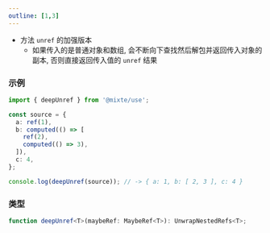 ```yaml
---
outline: [1,3]
---
```


- 方法 `unref` 的加强版本
  - 如果传入的是普通对象和数组, 会不断向下查找然后解包并返回传入对象的副本, 否则直接返回传入值的 `unref` 结果

### 示例

```ts
import { deepUnref } from '@mixte/use';

const source = {
  a: ref(1),
  b: computed(() => [
    ref(2),
    computed(() => 3),
  ]),
  c: 4,
};

console.log(deepUnref(source)); // -> { a: 1, b: [ 2, 3 ], c: 4 }
```

### 类型

```ts
function deepUnref<T>(maybeRef: MaybeRef<T>): UnwrapNestedRefs<T>;
```
